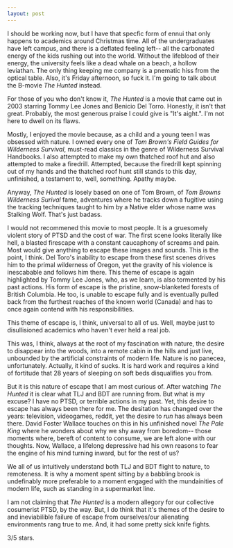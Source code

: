 ```yaml
---
layout: post
---
```


I should be working now, but I have that specfic form of ennui that only happens to academics around Christmas time. All of the undergraduates have left campus, and there is a deflated feeling left-- all the carbonated energy of the kids rushing out into the world. Without the lifeblood of their energy, the university feels like a dead whale on a beach, a hollow leviathan. The only thing keeping me company is a pnematic hiss from the optical table. Also, it's Friday
afternoon, so fuck it. I'm going to talk about the B-movie *The Hunted* instead.

For those of you who don't know it, *The Hunted* is a movie that came out in 2003 starring Tommy Lee Jones and Benicio Del Torro. Honestly, it isn't that great. Probably, the most generous praise I could give is "It's aight.". I'm not here to dwell on its flaws. 

Mostly, I enjoyed the movie because, as a child and a young teen I was obsessed with nature. I owned every one of *Tom Brown's Field Guides for Wilderness Survival*, must-read classics in the genre of Wilderness Survival Handbooks. I also attempted to make my own thatched roof hut and also attempted to make a firedrill. Attempted, because the firedrill kept spinning out of my hands and the thatched roof hunt still stands to this day, unfinished, a testament to, well, something.
Apathy maybe.

Anyway, *The Hunted* is losely based on one of Tom Brown, of *Tom Browns Wilderness Surival* fame, adventures where he tracks down a fugitive using the tracking techniques taught to him by a Native elder whose name was Stalking Wolf. That's just badass. 

I would not recommened this movie to most people. It is a gruesomely violent story of PTSD and the cost of war. The first scene looks literally like hell, a blasted firescape with a constant caucaphony of screams and pain. Most would give anything to escape these images and sounds. This is the point, I think. Del Toro's inability to escape from these first scenes drives him to the primal wilderness of Oregon, yet the gravity of his violence is inescabable and follows him there.
This theme of escape is again highlighted by Tommy Lee Jones, who, as we learn, is also tormented by his past actions. His form of escape is the pristine, snow-blanketed forests of British Columbia. He too, is unable to escape fully and is eventually pulled back from the furthest reaches of the known world (Canada) and has to once again contend with his responsibilities.

This theme of escape is, I think, universal to all of us. Well, maybe just to disullisioned academics who haven't ever held a real job. 

This was, I think, always at the root of my fascination with nature, the desire to disappear into the woods, into a remote cabin in the hills and just live, unbounded by the artificial constraints of modern life. Nature is no panecea, unfortunately. Actually, it kind of sucks. It is hard work and requires a kind of fortitude that 28 years of sleeping on soft beds disqualifies you from. 

But it is this nature of escape that I am most curious of. After watching *The Hunted* it is clear what TLJ and BDT are running from. But what is my excuse? I have no PTSD, or terrible actions in my past. Yet, this desire to escape has always been there for me. The desitation has changed over the years: television, videogames, reddit, yet the desire to *run* has always been there. David Foster Wallace touches on this in his unfinished novel *The Pale King* where he
wonders about why we shy away from boredom-- those moments where, bereft of content to consume, we are left alone with our thoughts. Now, Wallace, a lifelong depressive had his own reasons to fear the engine of his mind turning inward, but for the rest of us? 

We all of us intuitively understand both TLJ and BDT flight to nature, to remoteness. It is why a moment spent sitting by a babbling brook is undefinably more preferable to a moment engaged with the mundainities of modern life, such as standing in a supermarket line. 

I am not claiming that *The Hunted* is a modern allegory for our collective cosumerist PTSD, by the way. But, I do think that it's themes of the desire to and ineviabilible failure of escape from ourselves/our alienating environments rang true to me. And, it had some pretty sick knife fights.

3/5 stars.
